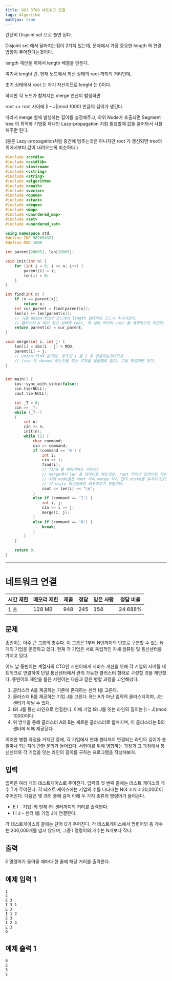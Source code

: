 ```yaml
---
title: BOJ 3780 네트워크 연결
tags: Algorithm
mathjax: true
---
```





간단히 Disjoint set 으로 풀면 된다.

Disjoint set 에서 달라지는점이 2가지 있는데, 문제에서 가장 중요한 length 와 연결 방향이 주어진다는것이다.

length 계산을 위해서 length 배열을 만든다.

여기서 lenght 란, 현재 노드에서 최신 상태의 root 까지의 거리인데,

초기 상태에서 root 는 자기 자신이므로 lenght 는 0이다.

하지만 각 노드가 합쳐지는 merge 연산이 발생하면

root <> root 사이에 |I – J|(mod 1000) 만큼의 길이가 생긴다.

따라서 merge 할때 발생하는 길이를 설정해주고, 하위 Node가 호출되면 Segment tree 의 최적화 기법중 하나인   Lazy-propagation 처럼 필요할때 값을 끌어와서 사용해주면 된다. 

(물론 Lazy-propagation처럼 중간에 멈추는것은 아니지만,root 가 갱신되면 tree의 위에서부터 값이 내려오는게 비슷하다.)

```c++
#include <cstdio>
#include <cstdlib>
#include <iostream>
#include <cstring>
#include <string>
#include <algorithm>
#include <cmath>
#include <vector>
#include <queue>
#include <stack>
#include <deque>
#include <map>
#include <unordered_map>
#include <set>
#include <unordered_set>

using namespace std;
#define INF 987654321
#define MOD 1000

int parent[20005], len[20005];

void init(int n) {
	for (int i = 0; i <= n; i++) {
		parent[i] = i;
		len[i] = 0;
	}
}

int find(int x) {
	if (x == parent[x])
		return x;
	int cur_parent = find(parent[x]);
	len[x] += len[parent[x]];
	// 기존 union-find 코드에서 length 업데이트 코드가 추가되었다.
	// 클러스터 A 에서 최신 상태의 root, 즉 센터 까지의 cost 를 재귀적으로 더한다.
	return parent[x] = cur_parent;
}

void merge(int i, int j) {
	len[i] = abs(i - j) % MOD;
	parent[i] = j;
	// union-find 같지만, 무조건 i 를 j 로 연결하는것이므로
	// tree 가 skewed 되는것을 막는 로직을 넣을필요 없다. 그냥 연결하면 된다.
}


int main() {
	ios::sync_with_stdio(false);
	cin.tie(NULL);
	cout.tie(NULL);

	int _T = 0;
	cin >> _T;
	while (_T--)
	{
		int n;
		cin >> n;
		init(n);
		while (1) {
			char command;
			cin >> command;
			if (command == 'E') {
				int i;
				cin >> i;
				find(i);
				// find 를 해줘야하는 이유는? 
				// merge에서 len 을 업데이트 하는것은, root 끼리만 업데이트 하는것이므로
				// 하위 node들은 root 끼리 merge 되기 전의 state를 유지하고있으므로
				// 이 state 최신상태로 바꾸어주기 위함이다.
				cout << len[i] << "\n";
			}
			else if (command == 'I') {
				int i, j;
				cin >> i >> j;
				merge(i, j);
			}
			else if (command == 'O') {
				break;
			}
		}
	}

	return 0;
}


```





---



# 네트워크 연결    

| 시간 제한 | 메모리 제한 | 제출 | 정답 | 맞은 사람 | 정답 비율 |
| --------- | ----------- | ---- | ---- | --------- | --------- |
| 1 초      | 128 MB      | 948  | 245  | 158       | 24.688%   |

## 문제

종빈이는 아주 큰 그룹의 총수다. 이 그룹은 1부터 N번까지의 번호로 구분할 수 있는 N개의 기업을 운영하고 있다. 현재 각 기업은 서로 독립적인 자체 컴퓨팅 및 통신센터를 가지고 있다.

어느 날 종빈이는 계열사의 CTO인 서현이에게 서비스 개선을 위해 각 기업의 서버를 네트워크로 연결하여 단일 통신센터에서 관리 가능한 클러스터 형태로 구성할 것을 제안했다. 종빈이의 제안을 들은 서현이는 다음과 같은 병합 과정을 고안해냈다.

1. 클러스터 A를 제공하는 기존에 존재하는 센터 I를 고른다.
2. 클러스터 B를 제공하는 기업 J를 고른다. B는 A가 아닌 임의의 클러스터이며, J는 센터가 아닐 수 있다.
3. I와 J를 통신 라인으로 연결한다. 이때 기업 I와 J를 잇는 라인의 길이는 |I – J|(mod 1000)이다.
4. 위 방식을 통해 클러스터 A와 B는 새로운 클러스터로 합쳐지며, 이 클러스터는 B의 센터에 의해 제공된다.

이러한 병합 과정을 거치던 중에, 각 기업에서 현재 센터까지 연결되는 라인의 길이가 총 얼마나 되는지에 관한 문의가 들어왔다. 서현이를 위해 병합하는 과정과 그 과정에서 통신센터와 각 기업을 잇는 라인의 길이를 구하는 프로그램을 작성해보자.

## 입력

입력은 여러 개의 테스트케이스로 주어진다. 입력의 첫 번째 줄에는 테스트 케이스의 개수 T가 주어진다. 각 테스트 케이스에는 기업의 수를 나타내는 N(4 ≤ N ≤ 20,000)이 주어진다. 다음은 몇 개의 줄에 걸쳐 아래 두 가지 종류의 명령어가 들어온다.

- E I – 기업 I와 현재 I의 센터까지의 거리를 출력한다. 
- I I J – 센터 I를 기업 J에 연결한다.

각 테스트케이스의 끝에는 단어 O가 주어진다. 각 테스트케이스에서 명령어의 총 개수는 200,000개를 넘지 않으며, 그중 I 명령어의 개수는 N개보다 작다.

## 출력

E 명령어가 들어올 때마다 한 줄에 해당 거리를 출력한다.

## 예제 입력 1 

```
1
4
E 3
I 3 1
E 3
I 1 2
E 3
I 2 4
E 3
O
```

## 예제 출력 1 

```
0
2
3
5
```

